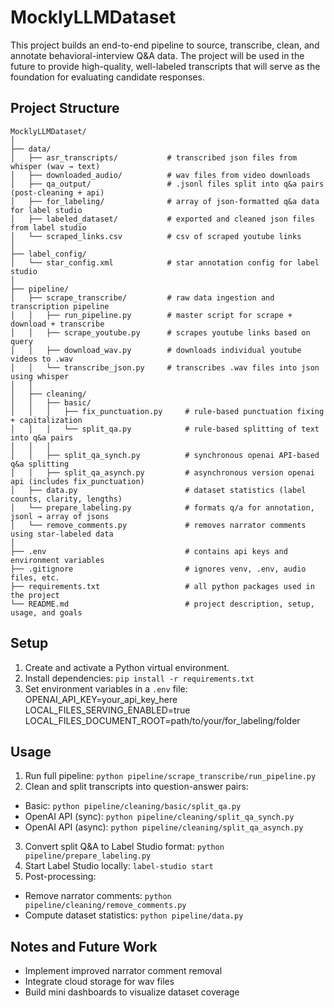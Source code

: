 # MocklyLLMDataset

This project builds an end-to-end pipeline to source, transcribe, clean, and annotate
behavioral-interview Q&A data. The project will be used in the future to provide high-quality,
well-labeled transcripts that will serve as the foundation for evaluating candidate responses.

## Project Structure

```
MocklyLLMDataset/
│
├── data/
│   ├── asr_transcripts/           # transcribed json files from whisper (wav → text)
│   ├── downloaded_audio/          # wav files from video downloads
│   ├── qa_output/                 # .jsonl files split into q&a pairs (post-cleaning + api)
│   ├── for_labeling/              # array of json-formatted q&a data for label studio
│   ├── labeled_dataset/           # exported and cleaned json files from label studio
│   └── scraped_links.csv          # csv of scraped youtube links
│
├── label_config/
│   └── star_config.xml            # star annotation config for label studio
│
├── pipeline/
│   ├── scrape_transcribe/         # raw data ingestion and transcription pipeline
│   │   ├── run_pipeline.py        # master script for scrape + download + transcribe
│   │   ├── scrape_youtube.py      # scrapes youtube links based on query
│   │   ├── download_wav.py        # downloads individual youtube videos to .wav
│   │   └── transcribe_json.py     # transcribes .wav files into json using whisper
│   │
│   ├── cleaning/
│   │   ├── basic/
│   │   │   ├── fix_punctuation.py     # rule-based punctuation fixing + capitalization
│   │   │   └── split_qa.py            # rule-based splitting of text into q&a pairs
│   │   │
│   │   ├── split_qa_synch.py          # synchronous openai API-based q&a splitting
│   │   ├── split_qa_asynch.py         # asynchronous version openai api (includes fix_punctuation)
│   ├── data.py                        # dataset statistics (label counts, clarity, lengths)
│   └── prepare_labeling.py            # formats q/a for annotation, jsonl → array of jsons
│   └── remove_comments.py             # removes narrator comments using star-labeled data
│
├── .env                               # contains api keys and environment variables
├── .gitignore                         # ignores venv, .env, audio files, etc.
├── requirements.txt                   # all python packages used in the project
└── README.md                          # project description, setup, usage, and goals
```

## Setup

1. Create and activate a Python virtual environment.
2. Install dependencies: `pip install -r requirements.txt`
3. Set environment variables in a `.env` file:<br>
OPENAI_API_KEY=your_api_key_here<br>
LOCAL_FILES_SERVING_ENABLED=true<br>
LOCAL_FILES_DOCUMENT_ROOT=path/to/your/for_labeling/folder

## Usage

1. Run full pipeline: `python pipeline/scrape_transcribe/run_pipeline.py`
2. Clean and split transcripts into question-answer pairs:
- Basic: `python pipeline/cleaning/basic/split_qa.py`
- OpenAI API (sync): `python pipeline/cleaning/split_qa_synch.py`
- OpenAI API (async): `python pipeline/cleaning/split_qa_asynch.py`
3. Convert split Q&A to Label Studio format: `python pipeline/prepare_labeling.py`
4. Start Label Studio locally: `label-studio start`
5. Post-processing:
- Remove narrator comments: `python pipeline/cleaning/remove_comments.py`
- Compute dataset statistics: `python pipeline/data.py`

## Notes and Future Work
* Implement improved narrator comment removal
* Integrate cloud storage for wav files
* Build mini dashboards to visualize dataset coverage